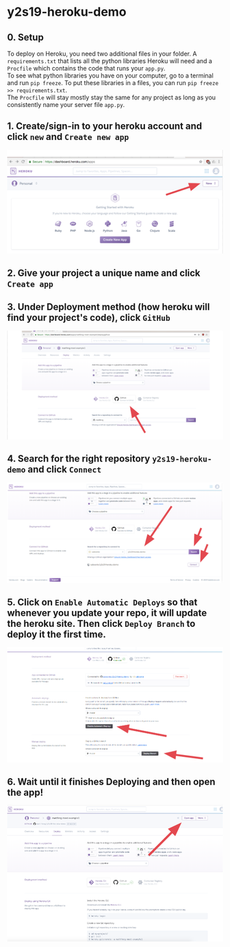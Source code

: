 # y2s19-heroku-demo

## 0. Setup
To deploy on Heroku, you need two additional files in your folder. A `requirements.txt` that lists all the python libraries Heroku will need and a `Procfile` which contains the code that runs your `app.py`.
<br />To see what python libraries you have on your computer, go to a terminal and run `pip freeze`. To put these libraries in a files, you can run `pip freeze >> requirements.txt`.
<br />The `Procfile` will stay mostly stay the same for any project as long as you consistently name your server file `app.py`.
## 1. Create/sign-in to your heroku account and click `new` and `Create new app`
![Heroku](heroku1.png)<br />
## 2. Give your project a unique name and click `Create app`
## 3. Under Deployment method (how heroku will find your project's code), click `GitHub`
![Heroku](heroku2.png)<br />
## 4. Search for the right repository `y2s19-heroku-demo` and click `Connect`
![Heroku](heroku3.png)<br />
## 5. Click on `Enable Automatic Deploys` so that whenever you update your repo, it will update the heroku site. Then click `Deploy Branch` to deploy it the first time.
![Heroku](heroku4.png)<br />
## 6. Wait until it finishes Deploying and then open the app!
![Heroku](heroku5.png)<br />